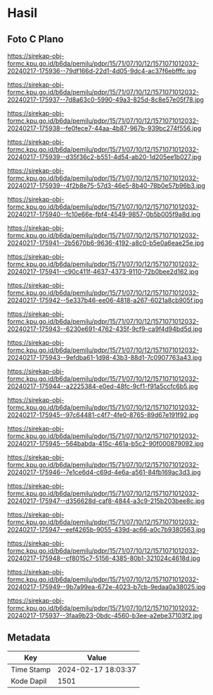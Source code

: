 # Hasil

## Foto C Plano

https://sirekap-obj-formc.kpu.go.id/b6da/pemilu/pdpr/15/71/07/10/12/1571071012032-20240217-175936--79df166d-22d1-4d05-9dc4-ac37f6ebfffc.jpg

https://sirekap-obj-formc.kpu.go.id/b6da/pemilu/pdpr/15/71/07/10/12/1571071012032-20240217-175937--7d8a63c0-5990-49a3-825d-8c8e57e05f78.jpg

https://sirekap-obj-formc.kpu.go.id/b6da/pemilu/pdpr/15/71/07/10/12/1571071012032-20240217-175938--fe0fece7-44aa-4b87-967b-939bc274f556.jpg

https://sirekap-obj-formc.kpu.go.id/b6da/pemilu/pdpr/15/71/07/10/12/1571071012032-20240217-175939--d35f36c2-b551-4d54-ab20-1d205ee1b027.jpg

https://sirekap-obj-formc.kpu.go.id/b6da/pemilu/pdpr/15/71/07/10/12/1571071012032-20240217-175939--4f2b8e75-57d3-46e5-8b40-78b0e57b96b3.jpg

https://sirekap-obj-formc.kpu.go.id/b6da/pemilu/pdpr/15/71/07/10/12/1571071012032-20240217-175940--fc10e66e-fbf4-4549-9857-0b5b005f9a8d.jpg

https://sirekap-obj-formc.kpu.go.id/b6da/pemilu/pdpr/15/71/07/10/12/1571071012032-20240217-175941--2b5670b6-9636-4192-a8c0-b5e0a6eae25e.jpg

https://sirekap-obj-formc.kpu.go.id/b6da/pemilu/pdpr/15/71/07/10/12/1571071012032-20240217-175941--c90c411f-4637-4373-9110-72b0bee2d162.jpg

https://sirekap-obj-formc.kpu.go.id/b6da/pemilu/pdpr/15/71/07/10/12/1571071012032-20240217-175942--5e337b46-ee06-4818-a267-6021a8cb905f.jpg

https://sirekap-obj-formc.kpu.go.id/b6da/pemilu/pdpr/15/71/07/10/12/1571071012032-20240217-175943--6230e691-4762-435f-9cf9-ca9f4d94bd5d.jpg

https://sirekap-obj-formc.kpu.go.id/b6da/pemilu/pdpr/15/71/07/10/12/1571071012032-20240217-175943--9efdba61-1d98-43b3-88d1-7c0907763a43.jpg

https://sirekap-obj-formc.kpu.go.id/b6da/pemilu/pdpr/15/71/07/10/12/1571071012032-20240217-175944--a2225384-e0ed-48fc-9cf1-f91a5ccfc6b5.jpg

https://sirekap-obj-formc.kpu.go.id/b6da/pemilu/pdpr/15/71/07/10/12/1571071012032-20240217-175945--97c64481-c4f7-4fe0-8765-89d67e191f92.jpg

https://sirekap-obj-formc.kpu.go.id/b6da/pemilu/pdpr/15/71/07/10/12/1571071012032-20240217-175945--564babda-415c-461a-b5c2-90f000879092.jpg

https://sirekap-obj-formc.kpu.go.id/b6da/pemilu/pdpr/15/71/07/10/12/1571071012032-20240217-175946--7e1ce6d4-c69d-4e6a-a561-84fb169ac3d3.jpg

https://sirekap-obj-formc.kpu.go.id/b6da/pemilu/pdpr/15/71/07/10/12/1571071012032-20240217-175947--d356628d-caf8-4844-a3c9-215b203bee8c.jpg

https://sirekap-obj-formc.kpu.go.id/b6da/pemilu/pdpr/15/71/07/10/12/1571071012032-20240217-175947--eef4265b-9055-439d-ac66-a0c7b9380563.jpg

https://sirekap-obj-formc.kpu.go.id/b6da/pemilu/pdpr/15/71/07/10/12/1571071012032-20240217-175948--cf8015c7-5156-4385-80b1-321024c4618d.jpg

https://sirekap-obj-formc.kpu.go.id/b6da/pemilu/pdpr/15/71/07/10/12/1571071012032-20240217-175949--9b7a99ea-672e-4023-b7cb-9edaa0a38025.jpg

https://sirekap-obj-formc.kpu.go.id/b6da/pemilu/pdpr/15/71/07/10/12/1571071012032-20240217-175937--3faa9b23-0bdc-4560-b3ee-a2ebe37103f2.jpg


## Metadata

| Key        | Value               |
| ---------- | ------------------- |
| Time Stamp | 2024-02-17 18:03:37 |
| Kode Dapil | 1501                |




